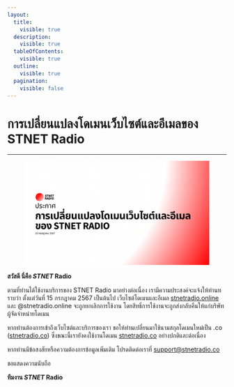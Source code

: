 ```yaml
---
layout:
  title:
    visible: true
  description:
    visible: true
  tableOfContents:
    visible: true
  outline:
    visible: true
  pagination:
    visible: false
---
```


# การเปลี่ยนแปลงโดเมนเว็บไซต์และอีเมลของ STNET Radio

***

<figure><picture><source srcset="../.gitbook/assets/July1624-light" media="(prefers-color-scheme: dark)"><img src="../.gitbook/assets/Announcement - 2.png" alt=""></picture><figcaption></figcaption></figure>

**สวัสดี นี่คือ **_**STNET**_** Radio**

ตามที่ท่านได้ใช้งานบริการของ STNET Radio มาอย่างต่อเนื่อง เรามีความประสงค์จะแจ้งให้ท่านทราบว่า ตั้งแต่วันที่ 15 กรกฎาคม 2567 เป็นต้นไป เว็บไซต์โดเมนและอีเมล [stnetradio.online](https://stnetradio.online) และ @stnetradio.online จะถูกยกเลิกการใช้งาน โดยสิทธิ์การใช้งานจะถูกส่งกลับคืนให้แก่บริษัทผู้จัดจำหน่ายโดเมน

หากท่านต้องการเข้าถึงเว็บไซต์และบริการของเรา ขอให้ท่านเปลี่ยนมาใช้นามสกุลโดเมนใหม่เป็น .co ([stnetradio.co](https://stnetradio.co)) ซึ่งขณะนี้เรายังคงใช้งานโดเมน [stnetradio.co](https://stnetradio.co) อย่างปกติและต่อเนื่อง

หากท่านมีข้อสงสัยหรือความต้องการข้อมูลเพิ่มเติม โปรดติดต่อเราที่ [support@stnetradio.co](mailto:support@stnetradio.co)

ขอแสดงความนับถือ

**ทีมงาน **_**STNET**_** Radio**
